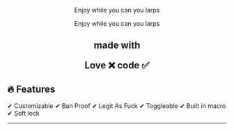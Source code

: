 <p align="center">
  Enjoy while you can you larps
</p>

<p align="center">
  Enjoy while you can you larps
</p>



<h2 align="center">
   made with

Love ❌ code ✅

</h2>

## :fire: Features

✔ Customizable
✔ Ban Proof
✔ Legit As Fuck
✔ Toggleable
✔ Built in macro
✔ Soft lock


---

##
